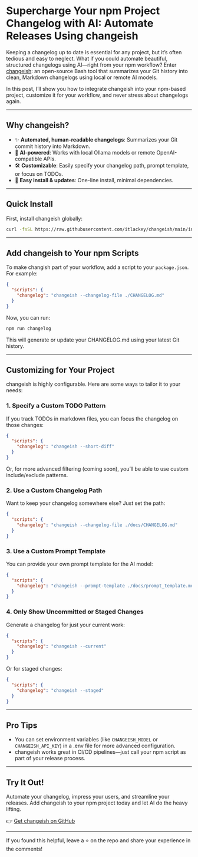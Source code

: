 # Supercharge Your npm Project Changelog with AI: Automate Releases Using changeish

Keeping a changelog up to date is essential for any project, but it’s often tedious and easy to neglect. What if you could automate beautiful, structured changelogs using AI—right from your npm workflow? Enter [changeish](https://github.com/itlackey/changeish): an open-source Bash tool that summarizes your Git history into clean, Markdown changelogs using local or remote AI models.

In this post, I’ll show you how to integrate changeish into your npm-based project, customize it for your workflow, and never stress about changelogs again.

---

## Why changeish?

- ✨ **Automated, human-readable changelogs**: Summarizes your Git commit history into Markdown.
- 🤖 **AI-powered**: Works with local Ollama models or remote OpenAI-compatible APIs.
- 🛠️ **Customizable**: Easily specify your changelog path, prompt template, or focus on TODOs.
- 🚀 **Easy install & updates**: One-line install, minimal dependencies.

---

## Quick Install

First, install changeish globally:

```bash
curl -fsSL https://raw.githubusercontent.com/itlackey/changeish/main/install.sh | sh
```

---

## Add changeish to Your npm Scripts

To make changish part of your workflow, add a script to your `package.json`. For example:

```json
{
  "scripts": {
    "changelog": "changeish --changelog-file ./CHANGELOG.md"
  }
}
```

Now, you can run:

```bash
npm run changelog
```

This will generate or update your CHANGELOG.md using your latest Git history.

---

## Customizing for Your Project

changeish is highly configurable. Here are some ways to tailor it to your needs:

### 1. Specify a Custom TODO Pattern

If you track TODOs in markdown files, you can focus the changelog on those changes:

```json
{
  "scripts": {
    "changelog": "changeish --short-diff"
  }
}
```

Or, for more advanced filtering (coming soon), you’ll be able to use custom include/exclude patterns.

### 2. Use a Custom Changelog Path

Want to keep your changelog somewhere else? Just set the path:

```json
{
  "scripts": {
    "changelog": "changeish --changelog-file ./docs/CHANGELOG.md"
  }
}
```

### 3. Use a Custom Prompt Template

You can provide your own prompt template for the AI model:

```json
{
  "scripts": {
    "changelog": "changeish --prompt-template ./docs/prompt_template.md"
  }
}
```

### 4. Only Show Uncommitted or Staged Changes

Generate a changelog for just your current work:

```json
{
  "scripts": {
    "changelog": "changeish --current"
  }
}
```

Or for staged changes:

```json
{
  "scripts": {
    "changelog": "changeish --staged"
  }
}
```

---

## Pro Tips

- You can set environment variables (like `CHANGEISH_MODEL` or `CHANGEISH_API_KEY`) in a .env file for more advanced configuration.
- changeish works great in CI/CD pipelines—just call your npm script as part of your release process.

---

## Try It Out!

Automate your changelog, impress your users, and streamline your releases. Add changeish to your npm project today and let AI do the heavy lifting.

👉 [Get changeish on GitHub](https://github.com/itlackey/changeish)

---

If you found this helpful, leave a ⭐️ on the repo and share your experience in the comments!

